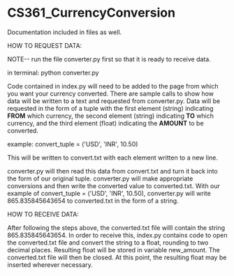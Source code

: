 # CS361_CurrencyConversion

Documentation included in files as well.

HOW TO REQUEST DATA:

NOTE-- run the file converter.py first so that it is ready to receive data.

in terminal: python converter.py

Code contained in index.py will need to be added to the page from which you want your currency converted. There are sample calls to show how data will
be written to a text and requested from converter.py. Data will be requested in the form of a tuple with the first element (string) indicating **FROM** which currency,
the second element (string) indicating **TO** which currency, and the third element (float) indicating the **AMOUNT** to be converted. 

example: convert_tuple = ('USD', 'INR', 10.50)

This will be written to convert.txt with each element written to a new line.

converter.py will then read this data from convert.txt and turn it back into the form of our original tuple. converter.py will make appropriate conversions
and then write the converted value to converted.txt. With our example of convert_tuple = ('USD', 'INR', 10.50), converter.py will write 865.835845643654
to converted.txt in the form of a string.


HOW TO RECEIVE DATA:

After following the steps above, the converted.txt file willl contain the string 865.835845643654. In order to receive this, index.py contains code to open the
converted.txt file and convert the string to a float, rounding to two decimal places. Resulting float will be stored in variable new_amount. The converted.txt 
file will then be closed. At this point, the resulting float may be inserted wherever necessary. 
